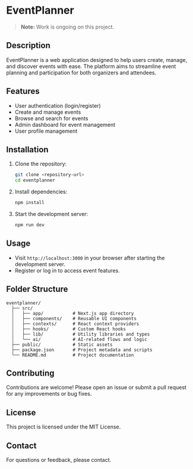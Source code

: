 # EventPlanner

> **Note:** Work is ongoing on this project.

## Description
EventPlanner is a web application designed to help users create, manage, and discover events with ease. The platform aims to streamline event planning and participation for both organizers and attendees.

## Features
- User authentication (login/register)
- Create and manage events
- Browse and search for events
- Admin dashboard for event management
- User profile management

## Installation
1. Clone the repository:
   ```bash
   git clone <repository-url>
   cd eventplanner
   ```
2. Install dependencies:
   ```bash
   npm install
   ```
3. Start the development server:
   ```bash
   npm run dev
   ```

## Usage
- Visit `http://localhost:3000` in your browser after starting the development server.
- Register or log in to access event features.

## Folder Structure
```
eventplanner/
  ├── src/
  │   ├── app/           # Next.js app directory
  │   ├── components/    # Reusable UI components
  │   ├── contexts/      # React context providers
  │   ├── hooks/         # Custom React hooks
  │   ├── lib/           # Utility libraries and types
  │   └── ai/            # AI-related flows and logic
  ├── public/            # Static assets
  ├── package.json       # Project metadata and scripts
  └── README.md          # Project documentation
```

## Contributing
Contributions are welcome! Please open an issue or submit a pull request for any improvements or bug fixes.

## License
This project is licensed under the MIT License.

## Contact
For questions or feedback, please contact.
